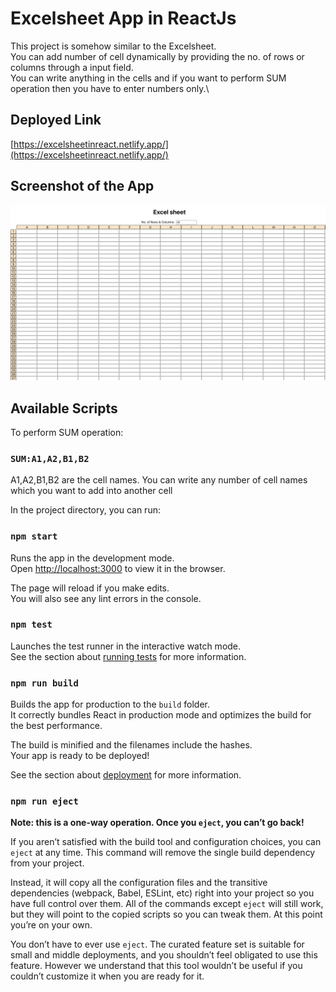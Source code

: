 # Excelsheet App in ReactJs

This project is somehow similar to the Excelsheet.\
You can add number of cell dynamically by providing the  no. of  rows or columns through a input field. \
You can write anything in the cells and if you want to perform SUM operation then you have to enter numbers only.\

## Deployed Link

[https://excelsheetinreact.netlify.app/](https://excelsheetinreact.netlify.app/)

## Screenshot of the App


![](https://github.com/genitish/ExcelSheetInReactjs/blob/master/Screenshot%202022-08-06%20at%208.27.20%20pm.png)

## Available Scripts

To perform SUM operation:

### `SUM:A1,A2,B1,B2`
A1,A2,B1,B2 are the cell names. You can write any number of cell names which you want to add into another cell

In the project directory, you can run:

### `npm start`

Runs the app in the development mode.\
Open [http://localhost:3000](http://localhost:3000) to view it in the browser.

The page will reload if you make edits.\
You will also see any lint errors in the console.

### `npm test`

Launches the test runner in the interactive watch mode.\
See the section about [running tests](https://facebook.github.io/create-react-app/docs/running-tests) for more information.

### `npm run build`

Builds the app for production to the `build` folder.\
It correctly bundles React in production mode and optimizes the build for the best performance.

The build is minified and the filenames include the hashes.\
Your app is ready to be deployed!

See the section about [deployment](https://facebook.github.io/create-react-app/docs/deployment) for more information.

### `npm run eject`

**Note: this is a one-way operation. Once you `eject`, you can’t go back!**

If you aren’t satisfied with the build tool and configuration choices, you can `eject` at any time. This command will remove the single build dependency from your project.

Instead, it will copy all the configuration files and the transitive dependencies (webpack, Babel, ESLint, etc) right into your project so you have full control over them. All of the commands except `eject` will still work, but they will point to the copied scripts so you can tweak them. At this point you’re on your own.

You don’t have to ever use `eject`. The curated feature set is suitable for small and middle deployments, and you shouldn’t feel obligated to use this feature. However we understand that this tool wouldn’t be useful if you couldn’t customize it when you are ready for it.

